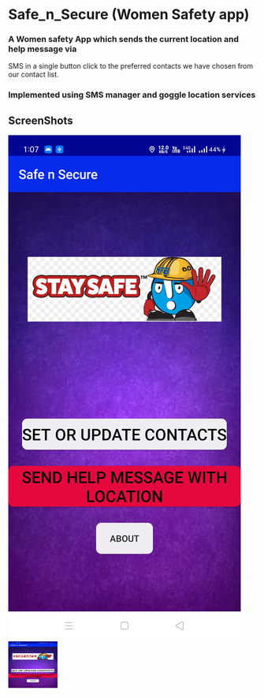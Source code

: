# Safe_n_Secure (Women Safety app)

### A Women safety App which sends the current location and help message via
SMS in a single button click to the preferred contacts we have chosen from our
contact list.

### Implemented using SMS manager and goggle location services

## ScreenShots

![alt text](https://github.com/shubhamaswal205/Safe_n_Secure/blob/main/Screenshots/ss01.jpg?raw=true)
<img src="https://github.com/shubhamaswal205/Safe_n_Secure/blob/main/Screenshots/ss01.jpg" width="100" height="100"/>
